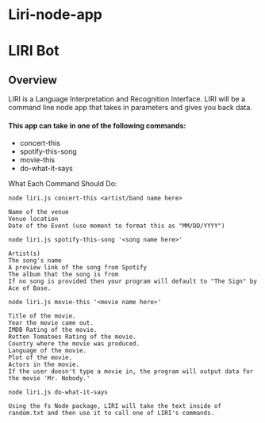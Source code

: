 # Liri-node-app

# LIRI Bot
## Overview

LIRI is a Language Interpretation and Recognition Interface. LIRI will be a command line node app that takes in parameters and gives you back data.

#### This app can take in one of the following commands:

+ concert-this
+ spotify-this-song
+ movie-this
+ do-what-it-says

What Each Command Should Do:

`node liri.js concert-this <artist/band name here>`

    Name of the venue
    Venue location
    Date of the Event (use moment to format this as "MM/DD/YYYY")

`node liri.js spotify-this-song '<song name here>'`

    Artist(s)
    The song's name
    A preview link of the song from Spotify
    The album that the song is from
    If no song is provided then your program will default to "The Sign" by Ace of Base.


`node liri.js movie-this '<movie name here>'`

    Title of the movie.
    Year the movie came out.
    IMDB Rating of the movie.
    Rotten Tomatoes Rating of the movie.
    Country where the movie was produced.
    Language of the movie.
    Plot of the movie.
    Actors in the movie.
    If the user doesn't type a movie in, the program will output data for the movie 'Mr. Nobody.'


`node liri.js do-what-it-says`

    Using the fs Node package, LIRI will take the text inside of random.txt and then use it to call one of LIRI's commands.